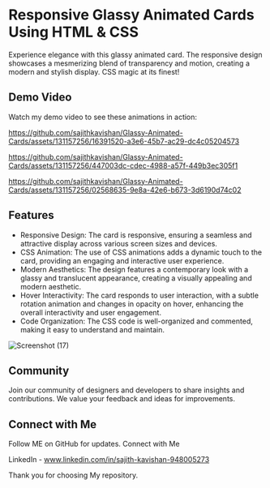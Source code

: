 # Responsive Glassy Animated Cards Using HTML & CSS

Experience elegance with this glassy animated card. The responsive design showcases a mesmerizing blend of transparency and motion, creating a modern and stylish display. CSS magic at its finest!

## Demo Video

Watch my demo video to see these animations in action:

https://github.com/sajithkavishan/Glassy-Animated-Cards/assets/131157256/16391520-a3e6-45b7-ac29-dc4c05204573

https://github.com/sajithkavishan/Glassy-Animated-Cards/assets/131157256/447003dc-cdec-4988-a57f-449b3ec305f1

https://github.com/sajithkavishan/Glassy-Animated-Cards/assets/131157256/02568635-9e8a-42e6-b673-3d6190d74c02

## Features

- Responsive Design: The card is responsive, ensuring a seamless and attractive display across various screen sizes and devices.
- CSS Animation: The use of CSS animations adds a dynamic touch to the card, providing an engaging and interactive user experience.
- Modern Aesthetics: The design features a contemporary look with a glassy and translucent appearance, creating a visually appealing and modern aesthetic.
- Hover Interactivity: The card responds to user interaction, with a subtle rotation animation and changes in opacity on hover, enhancing the overall interactivity and user engagement.
- Code Organization: The CSS code is well-organized and commented, making it easy to understand and maintain.

![Screenshot (17)](https://biq.cloud/wp-content/uploads/2021/03/355-html-and-CSS.gif)

## Community

Join our community of designers and developers to share insights and contributions. We value your feedback and ideas for improvements.

## Connect with Me

Follow ME on GitHub for updates. Connect with Me

LinkedIn - www.linkedin.com/in/sajith-kavishan-948005273

Thank you for choosing My repository.
